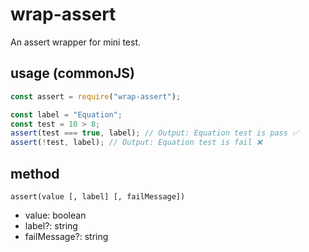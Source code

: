 # wrap-assert

An assert wrapper for mini test.

## usage (commonJS)

```javascript
const assert = require("wrap-assert");

const label = "Equation";
const test = 10 > 8;
assert(test === true, label); // Output: Equation test is pass ✅
assert(!test, label); // Output: Equation test is fail ❌
```

## method

`assert(value [, label] [, failMessage])`

- value: boolean
- label?: string
- failMessage?: string
